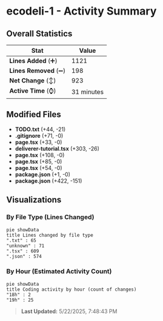 # ecodeli-1 - Activity Summary 

## Overall Statistics

| Stat                   | Value                                                             |
| ---------------------- | ----------------------------------------------------------------- |
| **Lines Added** (➕)   | 1121                                          |
| **Lines Removed** (➖) | 198                                        |
| **Net Change** (↕)    | 923                |
| **Active Time** (⌚)   | 31 minutes |


## Modified Files
- **TODO.txt** (+44, -21)
- **.gitignore** (+71, -0)
- **page.tsx** (+33, -0)
- **deliverer-tutorial.tsx** (+303, -26)
- **page.tsx** (+108, -0)
- **page.tsx** (+85, -0)
- **page.tsx** (+54, -0)
- **package.json** (+1, -0)
- **package.json** (+422, -151)

## Visualizations

### By File Type (Lines Changed)

```mermaid
pie showData
title Lines changed by file type
".txt" : 65
"unknown" : 71
".tsx" : 609
".json" : 574
```

### By Hour (Estimated Activity Count)

```mermaid
pie showData
title Coding activity by hour (count of changes)
"18h" : 2
"19h" : 25
```


> **Last Updated:** 5/22/2025, 7:48:43 PM